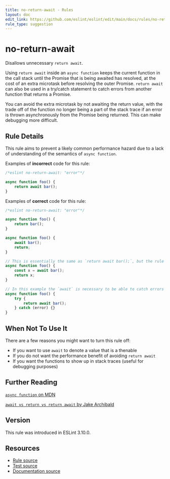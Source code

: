 ```yaml
---
title: no-return-await - Rules
layout: doc
edit_link: https://github.com/eslint/eslint/edit/main/docs/rules/no-return-await.md
rule_type: suggestion
---
```

<!-- Note: No pull requests accepted for this file. See README.md in the root directory for details. -->

# no-return-await

Disallows unnecessary `return await`.

Using `return await` inside an `async function` keeps the current function in the call stack until the Promise that is being awaited has resolved, at the cost of an extra microtask before resolving the outer Promise. `return await` can also be used in a try/catch statement to catch errors from another function that returns a Promise.

You can avoid the extra microtask by not awaiting the return value, with the trade off of the function no longer being a part of the stack trace if an error is thrown asynchronously from the Promise being returned. This can make debugging more difficult.

## Rule Details

This rule aims to prevent a likely common performance hazard due to a lack of understanding of the semantics of `async function`.

Examples of **incorrect** code for this rule:

```js
/*eslint no-return-await: "error"*/

async function foo() {
    return await bar();
}
```

Examples of **correct** code for this rule:

```js
/*eslint no-return-await: "error"*/

async function foo() {
    return bar();
}

async function foo() {
    await bar();
    return;
}

// This is essentially the same as `return await bar();`, but the rule checks only `await` in `return` statements
async function foo() {
    const x = await bar();
    return x;
}

// In this example the `await` is necessary to be able to catch errors thrown from `bar()`
async function foo() {
    try {
        return await bar();
    } catch (error) {}
}
```

## When Not To Use It

There are a few reasons you might want to turn this rule off:

* If you want to use `await` to denote a value that is a thenable
* If you do not want the performance benefit of avoiding `return await`
* If you want the functions to show up in stack traces (useful for debugging purposes)

## Further Reading

[`async function` on MDN](https://developer.mozilla.org/en-US/docs/Web/JavaScript/Reference/Statements/async_function)

[`await vs return vs return await` by Jake Archibald](https://jakearchibald.com/2017/await-vs-return-vs-return-await/)

## Version

This rule was introduced in ESLint 3.10.0.

## Resources

* [Rule source](https://github.com/eslint/eslint/tree/HEAD/lib/rules/no-return-await.js)
* [Test source](https://github.com/eslint/eslint/tree/HEAD/tests/lib/rules/no-return-await.js)
* [Documentation source](https://github.com/eslint/eslint/tree/HEAD/docs/rules/no-return-await.md)
